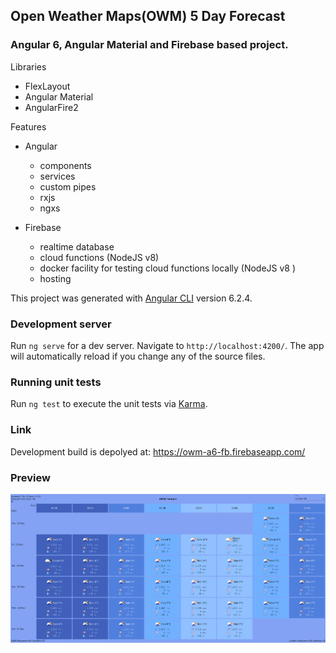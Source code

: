 ## Open Weather Maps(OWM) 5 Day Forecast

### Angular 6, Angular Material and Firebase based project.

Libraries

- FlexLayout
- Angular Material
- AngularFire2


Features

* Angular
  - components
  - services
  - custom pipes
  - rxjs
  - ngxs


* Firebase

  - realtime database
  - cloud functions (NodeJS v8)
  - docker facility for testing cloud functions locally (NodeJS v8 )
  - hosting

This project was generated with [Angular CLI](https://github.com/angular/angular-cli) version 6.2.4.

### Development server

Run `ng serve` for a dev server. Navigate to `http://localhost:4200/`. The app will automatically reload if you change any of the source files.

### Running unit tests

Run `ng test` to execute the unit tests via [Karma](https://karma-runner.github.io).

### Link

Development build is depolyed at: https://owm-a6-fb.firebaseapp.com/


### Preview

![alt text](https://raw.githubusercontent.com/zakhcst/owm-a6-fb/master/preview1.png)
